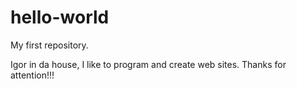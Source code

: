 # hello-world


My first repository.


Igor in da house, I like to program and create web sites. Thanks for attention!!!
